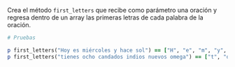 Crea el método `first_letters` que recibe como parámetro una oración y regresa dentro de un array las primeras letras de cada palabra de la oración.

```ruby
# Pruebas

p first_letters("Hoy es miércoles y hace sol") == ["H", "e", "m", "y", "h", "s"]
p first_letters("tienes ocho candados indios nuevos omega") == ["t", "o", "c", "i", "n", "o"]
```

